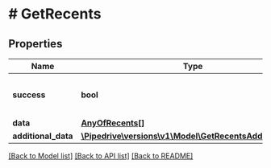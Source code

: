 # # GetRecents

## Properties

Name | Type | Description | Notes
------------ | ------------- | ------------- | -------------
**success** | **bool** | If the response is successful or not | [optional]
**data** | [**AnyOfRecents[]**](AnyOfRecentsActivityRecentsActivityTypeRecentsDealRecentsFileRecentsFilterRecentsNoteRecentsPersonRecentsOrganizationRecentsPipelineRecentsProductRecentsStageRecentsUser.md) |  | [optional]
**additional_data** | [**\Pipedrive\versions\v1\Model\GetRecentsAdditionalData**](GetRecentsAdditionalData.md) |  | [optional]

[[Back to Model list]](../../README.md#models) [[Back to API list]](../../README.md#endpoints) [[Back to README]](../../README.md)
